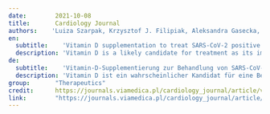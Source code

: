 ```yaml
---
date:        2021-10-08
title:       Cardiology Journal 
authors:    'Luiza Szarpak, Krzysztof J. Filipiak, Aleksandra Gasecka, Wladyslaw Gawel, Dorota Koziel, Milosz J. Jaguszewski, Jaroslaw Chmielewski, Anatolii Gozhenko, Karol Bielski, Pawel Wroblewski, Ivan Savytskyi, Lukasz Szarpak, Zubaid Rafique'
en:
  subtitle:    'Vitamin D supplementation to treat SARS-CoV-2 positive patients. Evidence from meta-analysis'
  description: 'Vitamin D is a likely candidate for treatment as its immune modulating characteristics have effects on coronavirus disease 2019 (COVID-19) patients. It was  sought herein, to summarize the studies published to date regarding the vitamin D supplementation to treat severe acute respiratory syndrome coronavirus 2 (SARS-CoV-2) positive patients.'
de: 
  subtitle:    'Vitamin-D-Supplementierung zur Behandlung von SARS-CoV-2-positiven Patienten. Beweise aus Meta-Analyse'
  description: 'Vitamin D ist ein wahrscheinlicher Kandidat für eine Behandlung, da seine immunmodulierenden Eigenschaften Auswirkungen auf Patienten mit der Coronavirus-Krankheit 2019 (COVID-19) haben. Es wurde versucht, die bisher veröffentlichten Studien über die Vitamin-D-Supplementierung zur Behandlung von Patienten mit schwerem akuten respiratorischen Syndrom und Coronavirus 2 (SARS-CoV-2) zusammenzufassen.'
group:       "Therapeutics"
credit:      https://journals.viamedica.pl/cardiology_journal/article/view/85559
link:        "https://journals.viamedica.pl/cardiology_journal/article/download/CJ.a2021.0122/64399"
---
```

<object data="{{ page.link }}" style='height:calc(100vh - 400px); width: 100%' type='application/pdf'></object>
